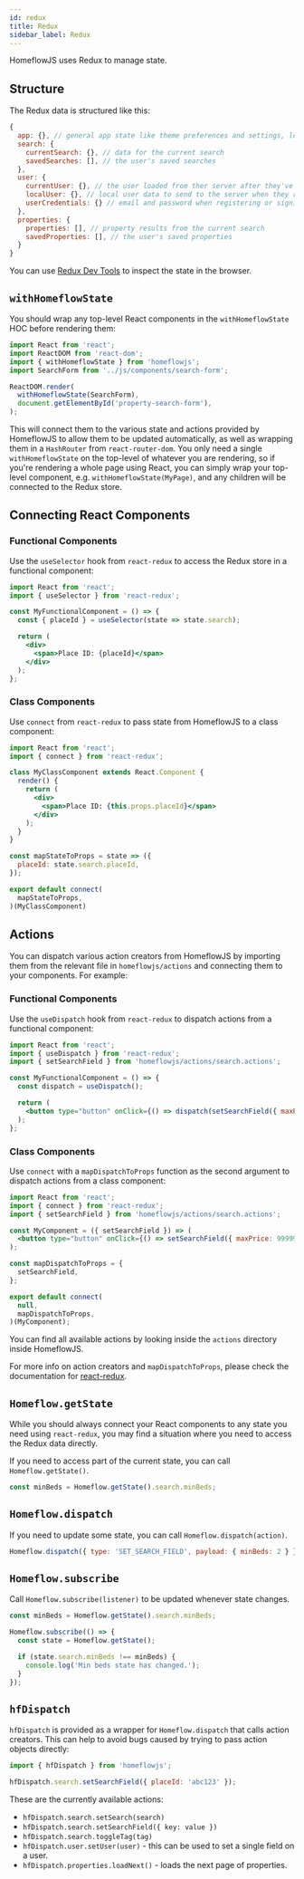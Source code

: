 ```yaml
---
id: redux
title: Redux
sidebar_label: Redux
---
```


HomeflowJS uses Redux to manage state.

## Structure

The Redux data is structured like this:

```js
{
  app: {}, // general app state like theme preferences and settings, loading etc
  search: {
    currentSearch: {}, // data for the current search
    savedSearches: [], // the user's saved searches
  },
  user: {
    currentUser: {}, // the user loaded from ther server after they've registered or signed in
    localUser: {}, // local user data to send to the server when they register or edit their profile
    userCredentials: {} // email and password when registering or signing in
  },
  properties: {
    properties: [], // property results from the current search
    savedProperties: [], // the user's saved properties
  }
}
```

You can use [Redux Dev Tools](https://chrome.google.com/webstore/detail/redux-devtools/lmhkpmbekcpmknklioeibfkpmmfibljd?hl=en) to inspect the state in the browser.

## `withHomeflowState`

You should wrap any top-level React components in the `withHomeflowState` HOC before rendering them:

```jsx
import React from 'react';
import ReactDOM from 'react-dom';
import { withHomeflowState } from 'homeflowjs';
import SearchForm from '../js/components/search-form';

ReactDOM.render(
  withHomeflowState(SearchForm),
  document.getElementById('property-search-form'),
);
```

This will connect them to the various state and actions provided by HomeflowJS to allow them to be updated automatically, as well as wrapping them in a `HashRouter` from `react-router-dom`. You only need a single `withHomeflowState` on the top-level of whatever you are rendering, so if you're rendering a whole page using React, you can simply wrap your top-level component, e.g. `withHomeflowState(MyPage)`, and any children will be connected to the Redux store.

## Connecting React Components

### Functional Components

Use the `useSelector` hook from `react-redux` to access the Redux store in a functional component:

```jsx
import React from 'react';
import { useSelector } from 'react-redux';

const MyFunctionalComponent = () => {
  const { placeId } = useSelector(state => state.search);

  return (
    <div>
      <span>Place ID: {placeId}</span>
    </div>
  );
};
```

### Class Components

Use `connect` from `react-redux` to pass state from HomeflowJS to a class component:

```jsx
import React from 'react';
import { connect } from 'react-redux';

class MyClassComponent extends React.Component {
  render() {
    return (
      <div>
        <span>Place ID: {this.props.placeId}</span>
      </div>
    );
  }
}

const mapStateToProps = state => ({
  placeId: state.search.placeId,
});

export default connect(
  mapStateToProps,
)(MyClassComponent)
```

## Actions

You can dispatch various action creators from HomeflowJS by importing them from the relevant file in `homeflowjs/actions` and connecting them to your components. For example:

### Functional Components

Use the `useDispatch` hook from `react-redux` to dispatch actions from a functional component:

```jsx
import React from 'react';
import { useDispatch } from 'react-redux';
import { setSearchField } from 'homeflowjs/actions/search.actions';

const MyFunctionalComponent = () => {
  const dispatch = useDispatch();

  return (
    <button type="button" onClick={() => dispatch(setSearchField({ maxPrice: 99999 }))} />
  );
};
```

### Class Components

Use `connect` with a `mapDispatchToProps` function as the second argument to dispatch actions from a class component:

```jsx
import React from 'react';
import { connect } from 'react-redux';
import { setSearchField } from 'homeflowjs/actions/search.actions';

const MyComponent = ({ setSearchField }) => (
  <button type="button" onClick={() => setSearchField({ maxPrice: 99999 })} />
);

const mapDispatchToProps = {
  setSearchField,
};

export default connect(
  null,
  mapDispatchToProps,
)(MyComponent);
```

You can find all available actions by looking inside the `actions` directory inside HomeflowJS.

For more info on action creators and `mapDispatchToProps`, please check the documentation for [react-redux](https://react-redux.js.org/using-react-redux/connect-mapdispatch).

## `Homeflow.getState`

While you should always connect your React components to any state you need using `react-redux`, you may find a situation where you need to access the Redux data directly.

If you need to access part of the current state, you can call `Homeflow.getState()`.

```jsx
const minBeds = Homeflow.getState().search.minBeds;
```

## `Homeflow.dispatch`

If you need to update some state, you can call `Homeflow.dispatch(action)`.

```jsx
Homeflow.dispatch({ type: 'SET_SEARCH_FIELD', payload: { minBeds: 2 } });
```

## `Homeflow.subscribe`

Call `Homeflow.subscribe(listener)` to be updated whenever state changes.

```jsx
const minBeds = Homeflow.getState().search.minBeds;

Homeflow.subscribe(() => {
  const state = Homeflow.getState();

  if (state.search.minBeds !== minBeds) {
    console.log('Min beds state has changed.');
  }
});
```

## `hfDispatch`

`hfDispatch` is provided as a wrapper for `Homeflow.dispatch` that calls action creators. This can help to avoid bugs caused by trying to pass action objects directly:

```jsx
import { hfDispatch } from 'homeflowjs';

hfDispatch.search.setSearchField({ placeId: 'abc123' });
```

These are the currently available actions:

- `hfDispatch.search.setSearch(search)`
- `hfDispatch.search.setSearchField({ key: value })`
- `hfDispatch.search.toggleTag(tag)`
- `hfDispatch.user.setUser(user)` - this can be used to set a single field on a user.
- `hfDispatch.properties.loadNext()` - loads the next page of properties.
